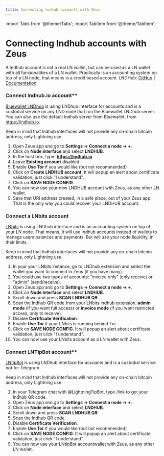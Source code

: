 ```yaml
---
title: Connecting lndhub accounts with Zeus
---
```


import Tabs from '@theme/Tabs';
import TabItem from '@theme/TabItem';

# Connecting lndhub accounts with Zeus
A lndhub account is not a real LN wallet, but can be used as a LN wallet with all funcionalities of a LN wallet. Practically is an accounting system on top of a LN node, that means is a credit based account.
LNDHub: [GitHub](https://github.com/BlueWallet/LndHub) | [Documentation](https://bluewallet.io/lndhub/)

### Connect lndhub.io account**

[Bluewallet LNDhub](https://bluewallet.io/lndhub/) is using LNDhub interface for accounts and is a custodial service on any LND node that run the Bluewallet LNDhub server. You can also use the default lndhub server from Bluewallet, from https://lndhub.io.

Keep in mind that lndhub interfaces will not provide any on-chain bitcoin address, only Lightning use.

1. Open Zeus app and go to **Settings -> Connect a node -> +**.
2. Click on **Node interface** and select **LNDHUB**.
3. In the host box, type: **https://lndhub.io**
4. Leave **Existing account** disabled.
5. Enable **Use Tor** if you would like (but not recommended)
6. Click on **Create LNDHUB account**. It will popup an alert about certificate validation, just click "I understand".
7. Click on **SAVE NODE CONFIG**.
8. You can now use your new LNDHUB account with Zeus, as any other LN wallet.
9. Save that URI address created, in a safe place, out of your Zeus app. That is the only way you could recover your LNDHUB account.

### Connect a LNbits account

[LNbits](https://lnbits.com) is using LNDhub interface and is an accounting system on top of your LN node. That means, it will use lndhub accounts instead of wallets to manage users balances and payments. But will use your node liquidity, in their limits.

Keep in mind that lndhub interfaces will not provide any on-chain bitcoin address, only Lightning use.

1. In your your LNbits instance, go to LNDhub extension and select the wallet you want to connect in Zeus (if you have many).
2. You could use two types of accounts: "invoice only" (only receive) or "admin" (send/receive).
3. Open Zeus app and go to **Settings -> Connect a node -> +**.
4. Click on **Node interface** and select **LNDHUB**.
5. Scroll down and press **SCAN LNDHUB QR**. 
6. Scan the lndhub QR code from your LNbits lndhub extension, **admin mode** (if you want full access) or **invoice mode** (if you want restricted access, only to receive).
7. Disable **Certificate Verification**.
8. Enable **Use Tor** if your LNbits is running behind Tor.
9. Click on **SAVE NODE CONFIG**. It will popup an alert about certificate validation, just click "I understand".
10. You can now use your LNbits account as a LN wallet with Zeus.

### Connect LNTipBot account**

[LNtipBot](https://t.me/LightningTipBot) is using LNDhub interface for accounts and is a custodial service bot for Telegram.

Keep in mind that lndhub interfaces will not provide any on-chain bitcoin address, only Lightning use.

1. In your Telegram chat with @LightningTipBot, type /link to get your lndhub QR code.
2. Open Zeus app and go to **Settings -> Connect a node -> +**.
3. Click on **Node interface** and select **LNDHUB**.
4. Scroll down and press **SCAN LNDHUB QR**.
5. Scan the lndhub QR code.
6. Disable **Certificate Verification**.
7. Enable **Use Tor** if you would like (but not recommended)
8. Click on **SAVE NODE CONFIG**. It will popup an alert about certificate validation, just click "I understand".
9. You can now use your LNtipBot accountwallet with Zeus, as any other LN wallet.
